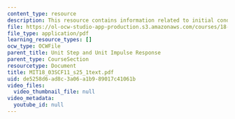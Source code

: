 ```yaml
---
content_type: resource
description: This resource contains information related to initial conditions.
file: https://ol-ocw-studio-app-production.s3.amazonaws.com/courses/18-03sc-differential-equations-fall-2011/de5258d6ad8c3a06a1b989017c41061b_MIT18_03SCF11_s25_1text.pdf
file_type: application/pdf
learning_resource_types: []
ocw_type: OCWFile
parent_title: Unit Step and Unit Impulse Response
parent_type: CourseSection
resourcetype: Document
title: MIT18_03SCF11_s25_1text.pdf
uid: de5258d6-ad8c-3a06-a1b9-89017c41061b
video_files:
  video_thumbnail_file: null
video_metadata:
  youtube_id: null
---
```

